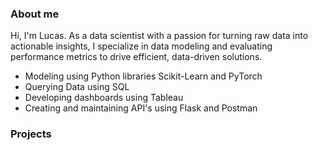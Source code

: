 ### About me

Hi, I'm Lucas.  As a data scientist with a passion for turning raw data into actionable insights, I specialize in data modeling and evaluating performance metrics to drive efficient, data-driven solutions. 
* Modeling using Python libraries Scikit-Learn and PyTorch
* Querying Data using SQL
* Developing dashboards using Tableau
* Creating and maintaining API's using Flask and Postman

### Projects
